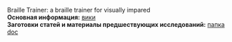 Braille Trainer: a braille trainer for visually impared <br>
**Основная информация:** [вики](https://github.com/zuevval/braille/wiki) <br>
**Заготовки статей и материалы предшествующих исследований:** [папка doc](https://github.com/zuevval/braille/tree/master/doc)
